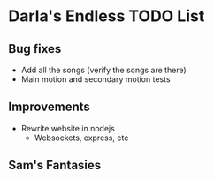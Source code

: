 # Darla's Endless TODO List

## Bug fixes
- Add all the songs (verify the songs are there)
- Main motion and secondary motion tests


## Improvements
- Rewrite website in nodejs
  - Websockets, express, etc


## Sam's Fantasies
